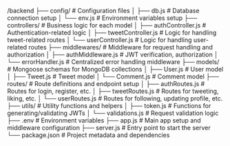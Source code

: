 /backend
├── config/ # Configuration files
│ ├── db.js # Database connection setup
│ └── env.js # Environment variables setup
├── controllers/ # Business logic for each model
│ ├── authController.js # Authentication-related logic
│ ├── tweetController.js # Logic for handling tweet-related routes
│ └── userController.js # Logic for handling user-related routes
├── middlewares/ # Middleware for request handling and authorization
│ ├── authMiddleware.js # JWT verification, authorization
│ └── errorHandler.js # Centralized error handling middleware
├── models/ # Mongoose schemas for MongoDB collections
│ ├── User.js # User model
│ ├── Tweet.js # Tweet model
│ └── Comment.js # Comment model
├── routes/ # Route definitions and endpoint setup
│ ├── authRoutes.js # Routes for login, register, etc.
│ ├── tweetRoutes.js # Routes for tweeting, liking, etc.
│ └── userRoutes.js # Routes for following, updating profile, etc.
├── utils/ # Utility functions and helpers
│ ├── token.js # Functions for generating/validating JWTs
│ └── validations.js # Request validation logic
├── .env # Environment variables
├── app.js # Main app setup and middleware configuration
├── server.js # Entry point to start the server
└── package.json # Project metadata and dependencies
